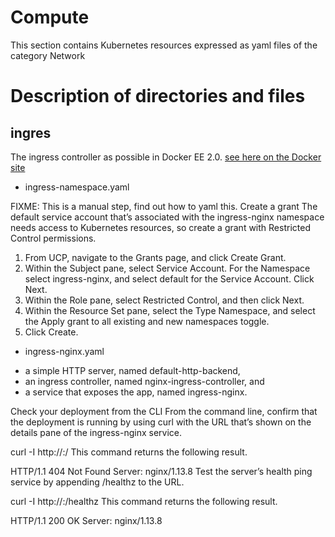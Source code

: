 # Compute 
This section contains Kubernetes resources expressed as yaml files of the category Network


# Description of directories and files

## ingres
The ingress controller as possible in Docker EE 2.0. [see here on the Docker site](https://docs.docker.com/ee/ucp/kubernetes/layer-7-r)
- ingress-namespace.yaml

FIXME: This is a manual step, find out how to yaml this.
  Create a grant
  The default service account that’s associated with the ingress-nginx namespace needs access to Kubernetes resources, so create a grant with Restricted Control permissions.

  1. From UCP, navigate to the Grants page, and click Create Grant.
  2.  Within the Subject pane, select Service Account. For the Namespace select ingress-nginx, and select default for the Service Account. Click Next.
  3. Within the Role pane, select Restricted Control, and then click Next.
  4. Within the Resource Set pane, select the Type Namespace, and select the Apply grant to all existing and new namespaces toggle.
  5. Click Create.


- ingress-nginx.yaml

* a simple HTTP server, named default-http-backend,
* an ingress controller, named nginx-ingress-controller, and
* a service that exposes the app, named ingress-nginx.
 
Check your deployment from the CLI
From the command line, confirm that the deployment is running by using curl with the URL that’s shown on the details pane of the ingress-nginx service.

curl -I http://<ucp-ip>:<ingress port>/
This command returns the following result.

HTTP/1.1 404 Not Found
Server: nginx/1.13.8
Test the server’s health ping service by appending /healthz to the URL.

curl -I http://<ucp-ip>:<ingress port>/healthz
This command returns the following result.

HTTP/1.1 200 OK
Server: nginx/1.13.8
